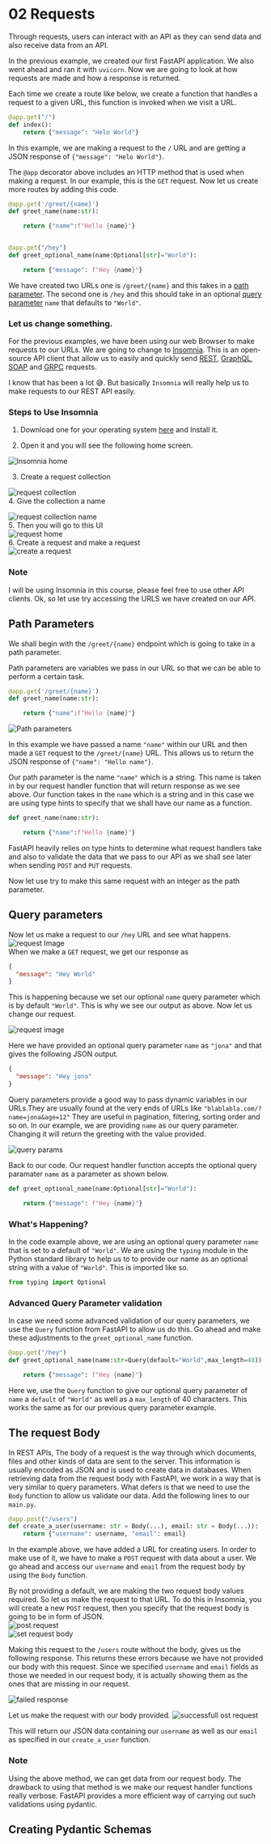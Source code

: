 # 02 Requests

Through requests, users can interact with an API as they can send data and also receive data from an API.

In the previous example, we created our first FastAPI application. We also went ahead and ran it with `uvicorn`. Now we are going to look at how requests are made and how a response is returned.

Each time we create a route like below, we create a function that handles a request to a given URL, this function is invoked when we visit a URL.

```python
@app.get("/")
def index():
    return {"message": "Helo World"}

```

In this example, we are making a request to the `/` URL and are getting a JSON response of `{"message": "Helo World"}`.

The `@app` decorator above includes an HTTP method that is used when making a request. In our example, this is the `GET` request. Now let us create more routes by adding this code.

```python
@app.get('/greet/{name}')
def greet_name(name:str):

    return {"name":f"Hello {name}"}


@app.get("/hey")
def greet_optional_name(name:Optional[str]="World"):

    return {"message": f"Hey {name}"}
```

We have created two URLs one is `/greet/{name}` and this takes in a [path parameter](https://fastapi.tiangolo.com/tutorial/path-params). The second one is `/hey` and this should take in an optional [query parameter](https://fastapi.tiangolo.com/tutorial/query-params) `name` that defaults to `"World"`.

### Let us change something.

For the previous examples, we have been using our web Browser to make requests to our URLs. We are going to change to [Insomnia](https://insomnia.rest/). This is an open-source API client that allow us to easily and quickly send [REST](https://en.wikipedia.org/wiki/Representational_state_transfer), [GraphQL](https://en.wikipedia.org/wiki/GraphQL), [SOAP](https://en.wikipedia.org/wiki/SOAP) and [GRPC](https://en.wikipedia.org/wiki/GRPC) requests.

I know that has been a lot 😅. But basically `Insomnia` will really help us to make requests to our REST API easily.

### Steps to Use Insomnia

1. Download one for your operating system [here](https://insomnia.rest/download) and Install it.

2. Open it and you will see the following home screen.

![Insomnia home](../images/insomnia-home.png)

3. Create a request collection

![request collection](../images/request-collection.png)  
4. Give the collection a name

![request collection name](../images/request-name.png)  
5. Then you will go to this UI  
![request home](../images/request-home.png)  
6. Create a request and make a request  
![create a request](../images/make%20a%20request.png)

### Note

I will be using Insomnia in this course, please feel free to use other API clients. Ok, so let use try accessing the URLS we have created on our API.

## Path Parameters

We shall begin with the `/greet/{name}` endpoint which is going to take in a path parameter.

Path parameters are variables we pass in our URL so that we can be able to perform a certain task.

```python
@app.get('/greet/{name}')
def greet_name(name:str):

    return {"name":f"Hello {name}"}
```

![Path parameters](../images/path.png)

In this example we have passed a name `"name"` within our URL and then made a `GET` request to the `/greet/{name}` URL. This allows us to return the JSON response of `{"name": "Hello name"}`.

Our path parameter is the name `"name"` which is a string. This name is taken in by our request handler function that will return response as we see above. Our function takes in the `name` which is a string and in this case we are using type hints to specify that we shall have our name as a function.

```python
def greet_name(name:str):

    return {"name":f"Hello {name}"}

```

FastAPI heavily relies on type hints to determine what request handlers take and also to validate the data that we pass to our API as we shall see later when sending `POST` and `PUT` requests.

Now let use try to make this same request with an integer as the path parameter.

## Query parameters

Now let us make a request to our `/hey` URL and see what happens.
![request Image](../images/query.png)  
When we make a `GET` request, we get our response as

```json
{
  "message": "Hey World"
}
```

This is happening because we set our optional `name` query parameter which is by default `"World"`. This is why we see our output as above. Now let us change our request.

![request image](../images/query1.png)

Here we have provided an optional query parameter `name` as `"jona"` and that gives the following JSON output.

```json
{
  "message": "Hey jona"
}
```

Query parameters provide a good way to pass dynamic variables in our URLs.They are usually found at the very ends of URLs like `"blablabla.com/?name=jona&age=12"` They are useful in pagination, filtering, sorting order and so on. In our example, we are providing `name` as our query parameter. Changing it will return the greeting with the value provided.

![query params](../images/query2.png)

Back to our code. Our request handler function accepts the optional query paramater `name` as a parameter as shown below.

```python
def greet_optional_name(name:Optional[str]="World"):

    return {"message": f"Hey {name}"}
```

### What's Happening?

In the code example above, we are using an optional query parameter `name` that is set to a default of `"World"`. We are using the `typing` module in the Python standard library to help us to to provide our name as an optional string with a value of `"World"`. This is imported like so.

```python
from typing import Optional
```

### Advanced Query Parameter validation

In case we need some advanced validation of our query parameters, we use the `Query` function from FastAPI to allow us do this. Go ahead and make these adjustments to the `greet_optional_name` function.

```python
@app.get("/hey")
def greet_optional_name(name:str=Query(default="World",max_length=40)):

    return {"message": f"Hey {name}"}
```

Here we, use the `Query` function to give our optional query parameter of `name` a `default` of `"World"` as well as a `max_length` of 40 characters. This works the same as for our previous query parameter example.

## The request Body

In REST APIs, The body of a request is the way through which documents, files and other kinds of data are sent to the server. This information is usually encoded as JSON and is used to create data in databases. When retrieving data from the request body with FastAPI, we work in a way that is very similar to query parameters. What defers is that we need to use the `Body` function to allow us validate our data. Add the following lines to our `main.py`.

```python
@app.post("/users")
def create_a_user(username: str = Body(...), email: str = Body(...)):
    return {"username": username, "email": email}

```

In the example above, we have added a URL for creating users. In order to make use of it, we have to make a `POST` request with data about a user. We go ahead and access our `username` and `email` from the request body by using the `Body` function.

By not providing a default, we are making the two request body values required. So let us make the request to that URL. To do this in Insomnia, you will create a new `POST` request, then you specify that the request body is going to be in form of JSON.  
![post request](../images/post2.png)  
![set request body](../images/post3.png)

Making this request to the `/users` route without the body, gives us the following response. This returns these errors because we have not provided our body with this request. Since we specified `username` and `email` fields as those we needed in our request body, it is actually showing them as the ones that are missing in our request.

![failed response](../images/postfailed.png)

Let us make the request with our body provided.
![successfull ost request](../images/postsuccess.png)

This will return our JSON data containing our `username` as well as our `email` as specified in our `create_a_user` function.

### Note

Using the above method, we can get data from our request body. The drawback to using that method is we make our request handler functions really verbose. FastAPI provides a more efficient way of carrying out such validations using pydantic.

## Creating Pydantic Schemas
